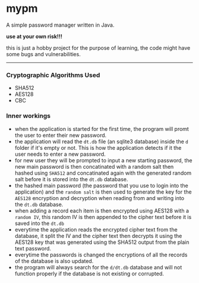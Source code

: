 # mypm

A simple password manager written in Java.

**use at your own risk!!!**

this is just a hobby project for the purpose of learning,
the code might have some bugs and vulnerabilities.

----------

### Cryptographic Algorithms Used
- SHA512
- AES128
- CBC

### Inner workings

- when the application is started for the first time, the program will promt the user to enter their new password.
- the application will read the ```dt.db``` file (an sqlite3 database) inside the ```d``` folder if it's empty or not. This is how the application detects if it the user needs to enter a new password.
- for new user they will be prompted to input a new starting password, the new main password is then concatinated with a random salt then hashed using ```SHA512``` and concatinated again with the generated random salt before it is stored into the ```dt.db``` database.
- the hashed main password (the password that you use to login into the application) and the ```random salt``` is then used to generate the key for the ```AES128``` encryption and decryption when reading from and writing into the ```dt.db``` database.
- when adding a record each item is then encrypted using AES128 with a ```random IV```, this random IV is then appended to the cipher text before it is saved into the ```dt.db```
- everytime the application reads the encrypted cipher text from the database, it split the IV and the cipher text then decrypts it using the AES128 key that was generated using the SHA512 output from the plain text password.
- everytime the passwords is changed the encryptions of all the records of the database is also updated.
- the program will always search for the ```d/dt.db``` database and will not function properly if the database is not existing or corrupted.
